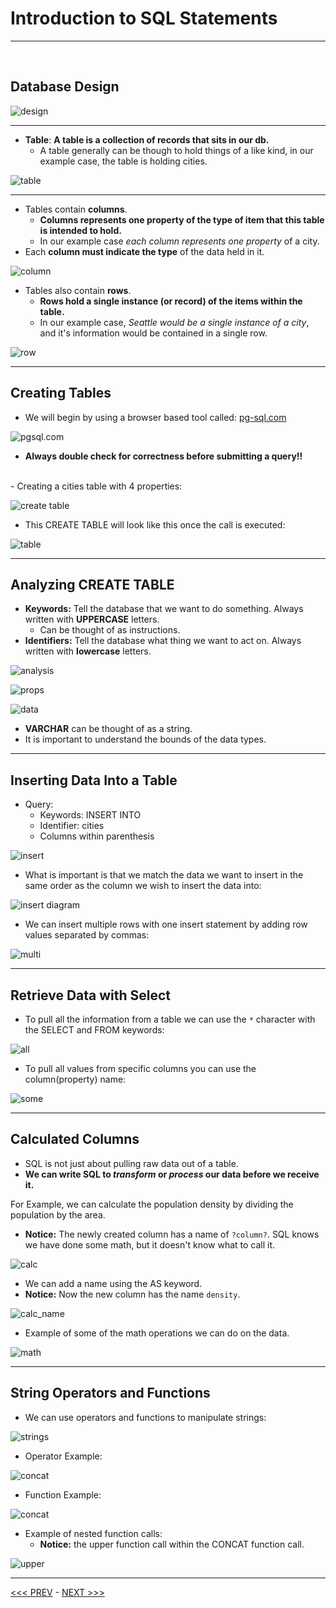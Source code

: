 # Introduction to SQL Statements

<hr>
<br>

## Database Design

![design](../resources/design_process.JPG)

<hr>

- **Table**: **A table is a collection of records that sits in our db.**
  - A table generally can be though to hold things of a like kind, in our example case, the table is holding cities.

![table](../resources/table.JPG)

<hr>

- Tables contain **columns**.
  - **Columns represents one property of the type of item that this table is intended to hold.**
  - In our example case *each column represents one property* of a city.
- Each **column must indicate the type** of the data held in it.

![column](../resources/columns.JPG)

- Tables also contain **rows**.
  - **Rows hold a single instance (or record) of the items within the table.**
  - In our example case, *Seattle would be a single instance of a city*, and it's information would be contained in a single row.

![row](../resources/rows.JPG)

<hr>

## Creating Tables

- We will begin by using a browser based tool called: [pg-sql.com](pg-sql.com)

![pgsql.com](../resources/pg-sql-site.JPG)



- **Always double check for correctness before submitting a query!!**

<br>
- Creating a cities table with 4 properties:

![create table](../resources/create_table.jpg)

- This CREATE TABLE will look like this once the call is executed:

![table](../resources/cities.JPG)

<hr>

## Analyzing CREATE TABLE

- **Keywords:** Tell the database that we want to do something. Always written with **UPPERCASE** letters.
  - Can be thought of as instructions.
- **Identifiers:** Tell the database what thing we want to act on. Always written with **lowercase** letters.

![analysis](../resources/analysis.JPG)

![props](../resources/props.JPG)

![data](../resources/column_data.JPG)

- **VARCHAR** can be thought of as a string.
- It is important to understand the bounds of the data types.

<hr>

## Inserting Data Into a Table

- Query:
  - Keywords: INSERT INTO 
  - Identifier: cities
  - Columns within parenthesis

![insert](../resources/insert.JPG)

- What is important is that we match the data we want to insert in the same order as the column we wish to insert the data into:

![insert diagram](../resources/insert_diagram.JPG)

- We can insert multiple rows with one insert statement by adding row values separated by commas:

![multi](../resources/insert_multi.JPG)

<hr>

## Retrieve Data with Select

- To pull all the information from a table we can use the `*` character with the SELECT and FROM keywords:

![all](../resources/select_all.JPG)

- To pull all values from specific columns you can use the column(property) name:

![some](../resources/select_some.JPG)


<hr>

## Calculated Columns

- SQL is not just about pulling raw data out of a table.
- **We can write SQL to *transform* or *process* our data before we receive it.**

For Example, we can calculate the population density by dividing the population by the area.
- **Notice:** The newly created column has a name of `?column?`. SQL knows we have done some math, but it doesn't know what to call it.

![calc](../resources/calc_noName.JPG)

- We can add a name using the AS keyword.
- **Notice:** Now the new column has the name `density`.

![calc_name](../resources/calculate.JPG)

- Example of some of the math operations we can do on the data.

![math](../resources/operators.JPG)

<hr>

## String Operators and Functions

- We can use operators and functions to manipulate strings:

![strings](../resources/strings.JPG)

- Operator Example:

![concat](../resources/concat.JPG)

- Function Example:

![concat](../resources/concat1.JPG)

- Example of nested function calls:
  - **Notice:** the upper function call within the CONCAT function call.

![upper](../resources/upper.JPG)

<hr>

[<<< PREV](../0_Course_Intro/index.md) - [NEXT >>>](../2_Filtering_Records/index.md)